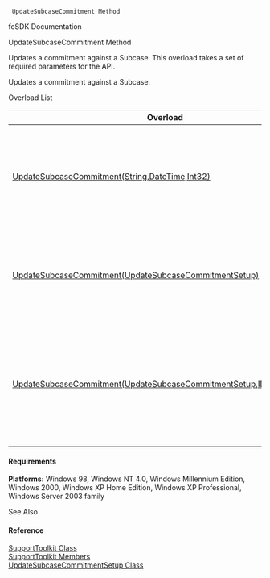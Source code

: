 ﻿     UpdateSubcaseCommitment Method                                                   

fcSDK Documentation

UpdateSubcaseCommitment Method

Updates a commitment against a Subcase. This overload takes a set of required parameters for the API.

Updates a commitment against a Subcase.

Overload List

| Overload | Description |
| --- | --- |
| [UpdateSubcaseCommitment(String,DateTime,Int32)](FChoice.Toolkits.Clarify~FChoice.Toolkits.Clarify.Support.SupportToolkit~UpdateSubcaseCommitment(String,DateTime,Int32).md) | Updates a commitment against a Subcase. This overload takes a set of required parameters for the API.   |
| [UpdateSubcaseCommitment(UpdateSubcaseCommitmentSetup)](FChoice.Toolkits.Clarify~FChoice.Toolkits.Clarify.Support.SupportToolkit~UpdateSubcaseCommitment(UpdateSubcaseCommitmentSetup).md) | Updates a commitment against a Subcase. This overload takes a setup object.   |
| [UpdateSubcaseCommitment(UpdateSubcaseCommitmentSetup,IDbTransaction)](FChoice.Toolkits.Clarify~FChoice.Toolkits.Clarify.Support.SupportToolkit~UpdateSubcaseCommitment(UpdateSubcaseCommitmentSetup,IDbTransaction).md) | Updates a commitment against a Subcase. This overload takes a setup object and a database transaction.   |

#### Requirements

**Platforms:** Windows 98, Windows NT 4.0, Windows Millennium Edition, Windows 2000, Windows XP Home Edition, Windows XP Professional, Windows Server 2003 family

See Also

#### Reference

[SupportToolkit Class](FChoice.Toolkits.Clarify~FChoice.Toolkits.Clarify.Support.SupportToolkit.md)  
[SupportToolkit Members](FChoice.Toolkits.Clarify~FChoice.Toolkits.Clarify.Support.SupportToolkit_members.md)  
[UpdateSubcaseCommitmentSetup Class](FChoice.Toolkits.Clarify~FChoice.Toolkits.Clarify.Support.UpdateSubcaseCommitmentSetup.md)
